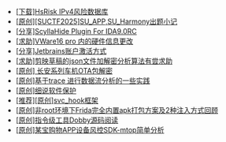 + [[下载]HsRisk IPv4风险数据库](https://bbs.kanxue.com/thread-285213.htm)
+ [[原创][SUCTF2025]SU_APP,SU_Harmony出题小记](https://bbs.kanxue.com/thread-285264.htm)
+ [[分享]ScyllaHide Plugin For IDA9.0RC](https://bbs.kanxue.com/thread-284937.htm)
+ [[求助]VWare16 pro 内的硬件信息更改](https://bbs.kanxue.com/thread-278766.htm)
+ [[分享]Jetbrains账户激活方式](https://bbs.kanxue.com/thread-284298.htm)
+ [[求助]剪映草稿的json文件加解密分析算法有尝求助](https://bbs.kanxue.com/thread-285223.htm)
+ [[原创]  长安系列车机OTA包解密](https://bbs.kanxue.com/thread-285256.htm)
+ [[原创]基于trace 进行数据流分析的一些实践](https://bbs.kanxue.com/thread-285243.htm)
+ [[原创]细说软件保护](https://bbs.kanxue.com/thread-284629.htm)
+ [[推荐][原创]svc_hook框架](https://bbs.kanxue.com/thread-284713.htm)
+ [[原创]非root环境下Frida完全内置apk打包方案及2种注入方式回顾](https://bbs.kanxue.com/thread-284482.htm)
+ [[原创]指令级工具Dobby源码阅读](https://bbs.kanxue.com/thread-273487.htm)
+ [[原创]某宝购物APP设备风控SDK-mtop简单分析](https://bbs.kanxue.com/thread-284241.htm)
